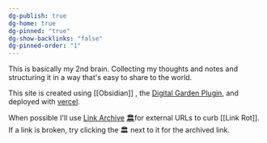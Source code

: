 ```yaml
---
dg-publish: true
dg-home: true
dg-pinned: "true"
dg-show-backlinks: "false"
dg-pinned-order: "1"
---
```


This is basically my 2nd brain. Collecting my thoughts and notes and structuring it in a way that's easy to share to the world. 

This site is created using [[Obsidian]] , the [Digital Garden Plugin](https://dg-docs.ole.dev/), and deployed with [vercel](https://vercel.com/). 

When possible I'll use [Link Archive](https://github.com/tomzorz/obsidian-link-archive) [🏛️](https://web.archive.org/web/20250314/https://github.com/obsidianmd/obsidian-releases/releases/download/v1.0.3/Obsidian-1.0.3.AppImage)for external URLs to curb [[Link Rot]].
If a link is broken, try clicking the 🏛️ next to it for the archived link.  